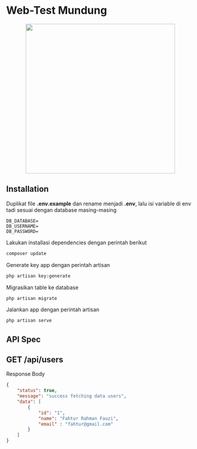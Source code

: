 # Web-Test Mundung
<p align="center"><a href="https://laravel.com" target="_blank"><img src="https://raw.githubusercontent.com/laravel/art/master/logo-lockup/5%20SVG/2%20CMYK/1%20Full%20Color/laravel-logolockup-cmyk-red.svg" width="400"></a></p>

## Installation

Duplikat file **.env.example** dan rename menjadi **.env**, lalu isi variable di env tadi sesuai dengan database masing-masing

```dotenv
DB_DATABASE=
DB_USERNAME=
DB_PASSWORD=
```

Lakukan installasi dependencies dengan perintah berikut

```bash
composer update
```

Generate key app dengan perintah artisan

```bash
php artisan key:generate
```

Migrasikan table ke database 

```bash
php artisan migrate
```

Jalankan app dengan perintah artisan

```bash
php artisan serve
```

## API Spec

## GET /api/users
Response Body
```json
{
    "status": true,
    "message": "success fetching data users",
    "data": [
        {
            "id": "1",
            "name": "Fahtur Rahman Fauzi",
            "email" : "fahtur@gmail.com"
        }
    ]
}
```